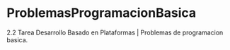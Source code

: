# ProblemasProgramacionBasica
2.2 Tarea Desarrollo Basado en Plataformas | Problemas de programacion basica.
